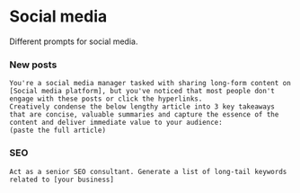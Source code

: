 # Social media

Different prompts for social media.

### New posts
```
You're a social media manager tasked with sharing long-form content on [Social media platform], but you've noticed that most people don't engage with these posts or click the hyperlinks.
Creatively condense the below lengthy article into 3 key takeaways that are concise, valuable summaries and capture the essence of the content and deliver immediate value to your audience:
(paste the full article)
```

### SEO
```
Act as a senior SEO consultant. Generate a list of long-tail keywords related to [your business]
```
